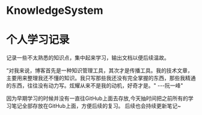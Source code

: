 # KnowledgeSystem
<!--

 * @Author:凌晨
 * @Date: 2021-12-12
 * @LastEditTime: 2021-12-12 
 * @LastEditors: 凌晨
 * @Description: 
 * @FilePath: \Notes\README.md
   -->

# 个人学习记录

记录一些不太熟悉的知识点，集中起来学习，输出文档以便后续温故。

“对我来说，博客首先是一种知识管理工具，其次才是传播工具。我的技术文章，主要用来整理我还不懂的知识。我只写那些我还没有完全掌握的东西，那些我精通的东西，往往没有动力写。炫耀从来不是我的动机，好奇才是。" ---阮一峰"

 因为早期学习的时候并没有一直往GitHub上面去存放,今天抽时间把之前所有的学习笔记全部存放在GitHub上面，方便后续的复习。
 后续也会持续更新笔记~

